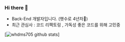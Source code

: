 ### Hi there 👋

- Back-End 개발자입니다. (햇수로 4년차🙊)
- 최근 관심사 : 코드 리팩토링 , 가독성 좋은 코드를 위해 고민중

[![whdms705 github stats](https://github-readme-stats.vercel.app/api?username=whdms705&show_icons=ture)]
